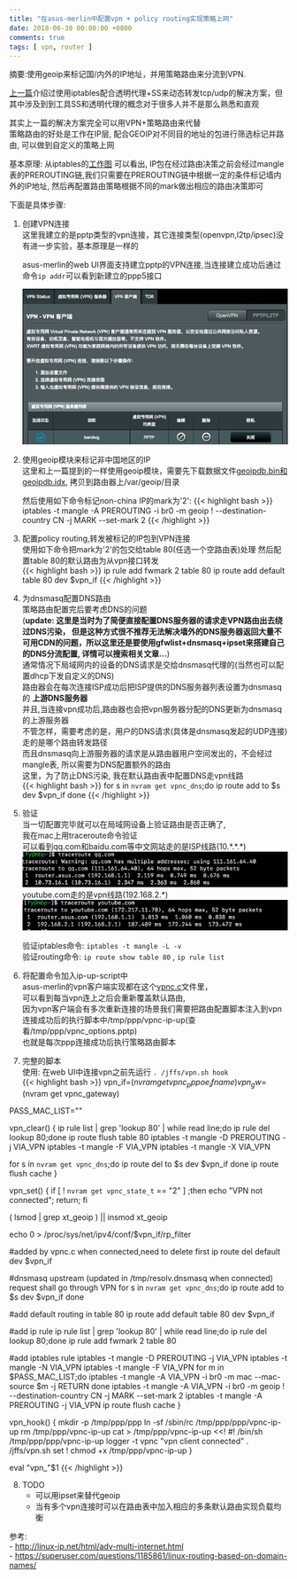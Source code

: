```yaml
---
title: "在asus-merlin中配置vpn + policy routing实现策略上网"
date: 2018-06-30 00:00:00 +0800
comments: true
tags: [ vpn, router ]
---
```


摘要:使用geoip来标记国/内外的IP地址，并用策略路由来分流到VPN.

<!--more-->

[上一篇](../setup-transparent-proxy-on-r7000/)介绍过使用iptables配合透明代理+SS来动态转发tcp/udp的解决方案，但其中涉及到到工具SS和透明代理的概念对于很多人并不是那么熟悉和直观

其实上一篇的解决方案完全可以用VPN+策略路由来代替  
策略路由的好处是工作在IP层, 配合GEOIP对不同目的地址的包进行筛选标记并路由, 可以做到自定义的策略上网

基本原理:
从iptables的[工作图](https://upload.wikimedia.org/wikipedia/commons/3/37/Netfilter-packet-flow.svg)
可以看出, IP包在经过路由决策之前会经过mangle表的PREROUTING链,我们只需要在PREROUTING链中根据一定的条件标记墙内外的IP地址,
然后再配置路由策略根据不同的mark做出相应的路由决策即可


下面是具体步骤:

1. 创建VPN连接  
    这里我建立的是pptp类型的vpn连接，其它连接类型(openvpn,l2tp/ipsec)没有进一步实验，基本原理是一样的

    asus-merlin的web UI界面支持建立pptp的VPN连接,当连接建立成功后通过命令`ip addr`可以看到新建立的ppp5接口

    ![](/images/vpnc.png)

2. 使用geoip模块来标记非中国地区的IP  
    这里和上一篇提到的一样使用geoip模块，需要先下载数据文件[geoipdb.bin和geoipdb.idx](dl/geoip.tar), 拷贝到路由器上/var/geoip/目录

    然后使用如下命令标记non-china IP的mark为'2':
    {{< highlight bash >}}
iptables -t mangle -A PREROUTING -i br0 -m geoip ! --destination-country CN  -j MARK --set-mark 2
{{< /highlight >}}

3. 配置policy routing,转发被标记的IP包到VPN连接  
    使用如下命令把mark为'2'的包交给table 80(任选一个空路由表)处理
然后配置table 80的默认路由为从vpn接口转发  
    {{< highlight bash >}}
ip rule add fwmark 2 table 80
ip route add default table 80 dev $vpn_if
{{< /highlight >}}

4. 为dnsmasq配置DNS路由  
    策略路由配置完后要考虑DNS的问题  
    (__update: 这里是当时为了简便直接配置DNS服务器的请求走VPN路由出去绕过DNS污染，
    但是这种方式很不推荐无法解决墙外的DNS服务器返回大量不可用CDN的问题，所以这里还是要使用gfwlist+dnsmasq+ipset来搭建自己的DNS分流配置,
    详情可以搜索相关文章...__)   
    通常情况下局域网内的设备的DNS请求是交给dnsmasq代理的(当然也可以配置dhcp下发自定义的DNS)    
    路由器会在每次连接ISP成功后把ISP提供的DNS服务器列表设置为dnsmasq的 __上游DNS服务器__   
    并且,当连接vpn成功后,路由器也会把vpn服务器分配的DNS更新为dnsmasq的上游服务器  
    不管怎样，需要考虑的是，用户的DNS请求(具体是dnsmasq发起的UDP连接)走的是哪个路由转发路径  
    而且dnsmasq向上游服务器的请求是从路由器用户空间发出的，不会经过mangle表, 所以需要为DNS配置额外的路由  
    这里，为了防止DNS污染, 我在默认路由表中配置DNS走vpn线路  
    {{< highlight bash >}}
for s in `nvram get vpnc_dns`;do
    ip route add to $s dev $vpn_if
done
{{< /highlight >}}

5. 验证  
    当一切配置完毕就可以在局域网设备上验证路由是否正确了,  
    我在mac上用traceroute命令验证  
    可以看到qq.com和baidu.com等中文网站走的是ISP线路(10.\*.\*.\*)
    ![](/images/r1.png)   
    youtube.com走的是vpn线路(192.168.2.\*)
    ![](/images/r2.png)   

    验证iptables命令: `iptables -t mangle -L -v`  
    验证routing命令: `ip route show table 80` , `ip rule list`

6. 将配置命令加入ip-up-script中  
    asus-merlin的vpn客户端实现都在这个[vpnc.c](https://github.com/RMerl/asuswrt-merlin/blob/master/release/src/router/rc/vpnc.c)文件里，  
可以看到每当vpn连上之后会重新覆盖默认路由,  
因为vpn客户端会有多次重新连接的场景我们需要把路由配置脚本注入到vpn连接成功后的执行脚本中/tmp/ppp/vpnc-ip-up(查看/tmp/ppp/vpnc_options.pptp)  
也就是每次ppp连接成功后执行策略路由脚本

7. 完整的脚本  
    使用: 在web UI中连接vpn之前先运行 `. /jffs/vpn.sh hook`  
    {{< highlight bash >}}
vpn_if=$(nvram get vpnc_pppoe_ifname)
vpn_gw=$(nvram get vpnc_gateway)

PASS_MAC_LIST=""

vpn_clear()
{
ip rule list | grep 'lookup 80' | while read line;do ip rule del lookup 80;done
ip route flush table 80
iptables -t mangle -D PREROUTING -j VIA_VPN
iptables -t mangle -F VIA_VPN
iptables -t mangle -X VIA_VPN

for s in `nvram get vpnc_dns`;do
    ip route del to $s dev $vpn_if
done
ip route flush cache
}

vpn_set()
{
if [ ! `nvram get vpnc_state_t` == "2" ] ;then
  echo "VPN not connected";
  return;
fi

( lsmod | grep xt_geoip ) || insmod xt_geoip

echo 0 > /proc/sys/net/ipv4/conf/$vpn_if/rp_filter

#added by vpnc.c when connected,need to delete first
ip route del default dev $vpn_if

#dnsmasq upstream (updated in /tmp/resolv.dnsmasq when connected) request shall go through VPN
for s in `nvram get vpnc_dns`;do
    ip route add to $s dev $vpn_if
done

#add default routing in table 80
ip route add default table 80 dev $vpn_if

#add ip rule
ip rule list | grep 'lookup 80' | while read line;do ip rule del lookup 80;done
ip rule add fwmark 2 table 80

#add iptables rule
iptables -t mangle -D PREROUTING -j VIA_VPN
iptables -t mangle -N VIA_VPN
iptables -t mangle -F VIA_VPN
for m in $PASS_MAC_LIST;do
    iptables -t mangle -A VIA_VPN -i br0 -m mac --mac-source $m -j RETURN
done
iptables -t mangle -A VIA_VPN -i br0 -m geoip ! --destination-country CN  -j MARK --set-mark 2
iptables -t mangle -A PREROUTING -j VIA_VPN
ip route flush cache
}

vpn_hook()
{
mkdir -p /tmp/ppp/ppp
ln -sf /sbin/rc /tmp/ppp/ppp/vpnc-ip-up
rm /tmp/ppp/vpnc-ip-up
cat > /tmp/ppp/vpnc-ip-up <<!
#! /bin/sh
/tmp/ppp/ppp/vpnc-ip-up
logger -t vpnc "vpn client connected"
. /jffs/vpn.sh set
!
chmod +x /tmp/ppp/vpnc-ip-up
}

eval "vpn_"$1
    {{< /highlight >}}

8. TODO
    - 可以用ipset来替代geoip
    - 当有多个vpn连接时可以在路由表中加入相应的多条默认路由实现负载均衡


参考:    
    - http://linux-ip.net/html/adv-multi-internet.html  
    - https://superuser.com/questions/1185861/linux-routing-based-on-domain-names/
